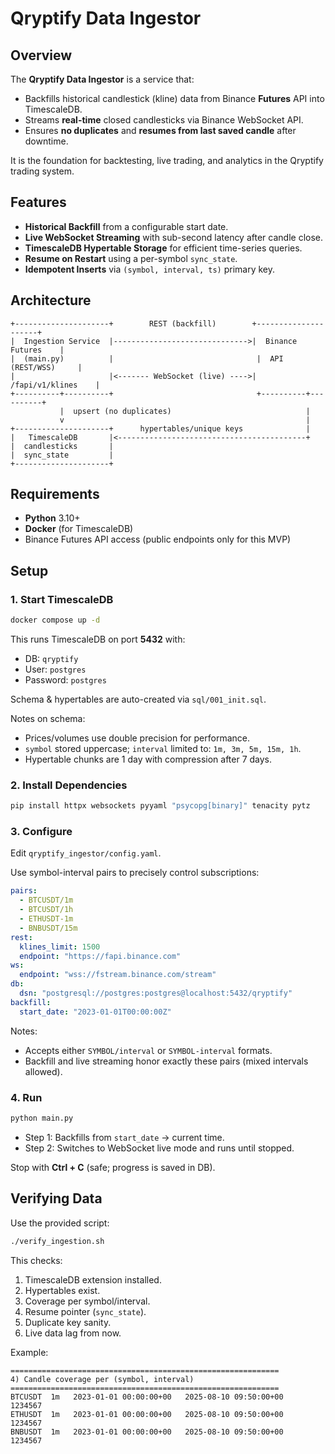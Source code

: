 # Qryptify Data Ingestor

## Overview

The **Qryptify Data Ingestor** is a service that:

- Backfills historical candlestick (kline) data from Binance **Futures** API into TimescaleDB.
- Streams **real-time** closed candlesticks via Binance WebSocket API.
- Ensures **no duplicates** and **resumes from last saved candle** after downtime.

It is the foundation for backtesting, live trading, and analytics in the Qryptify trading system.

## Features

- **Historical Backfill** from a configurable start date.
- **Live WebSocket Streaming** with sub-second latency after candle close.
- **TimescaleDB Hypertable Storage** for efficient time-series queries.
- **Resume on Restart** using a per-symbol `sync_state`.
- **Idempotent Inserts** via `(symbol, interval, ts)` primary key.

## Architecture

```text
+---------------------+        REST (backfill)        +---------------------+
|  Ingestion Service  |------------------------------>|  Binance Futures    |
|  (main.py)          |                                |  API (REST/WSS)     |
|                     |<------- WebSocket (live) ---->|  /fapi/v1/klines    |
+----------+----------+                                +----------+----------+
           |  upsert (no duplicates)                              |
           v                                                      |
+---------------------+      hypertables/unique keys              |
|   TimescaleDB       |<------------------------------------------+
|  candlesticks       |
|  sync_state         |
+---------------------+
```

## Requirements

- **Python** 3.10+
- **Docker** (for TimescaleDB)
- Binance Futures API access (public endpoints only for this MVP)

## Setup

### 1. Start TimescaleDB

```bash
docker compose up -d
```

This runs TimescaleDB on port **5432** with:

- DB: `qryptify`
- User: `postgres`
- Password: `postgres`

Schema & hypertables are auto-created via `sql/001_init.sql`.

Notes on schema:

- Prices/volumes use double precision for performance.
- `symbol` stored uppercase; `interval` limited to: `1m, 3m, 5m, 15m, 1h`.
- Hypertable chunks are 1 day with compression after 7 days.

### 2. Install Dependencies

```bash
pip install httpx websockets pyyaml "psycopg[binary]" tenacity pytz
```

### 3. Configure

Edit `qryptify_ingestor/config.yaml`.

Use symbol-interval pairs to precisely control subscriptions:

```yaml
pairs:
  - BTCUSDT/1m
  - BTCUSDT/1h
  - ETHUSDT-1m
  - BNBUSDT/15m
rest:
  klines_limit: 1500
  endpoint: "https://fapi.binance.com"
ws:
  endpoint: "wss://fstream.binance.com/stream"
db:
  dsn: "postgresql://postgres:postgres@localhost:5432/qryptify"
backfill:
  start_date: "2023-01-01T00:00:00Z"
```

Notes:

- Accepts either `SYMBOL/interval` or `SYMBOL-interval` formats.
- Backfill and live streaming honor exactly these pairs (mixed intervals allowed).

### 4. Run

```bash
python main.py
```

- Step 1: Backfills from `start_date` → current time.
- Step 2: Switches to WebSocket live mode and runs until stopped.

Stop with **Ctrl + C** (safe; progress is saved in DB).

## Verifying Data

Use the provided script:

```bash
./verify_ingestion.sh
```

This checks:

1. TimescaleDB extension installed.
2. Hypertables exist.
3. Coverage per symbol/interval.
4. Resume pointer (`sync_state`).
5. Duplicate key sanity.
6. Live data lag from now.

Example:

```text
============================================================
4) Candle coverage per (symbol, interval)
============================================================
BTCUSDT  1m   2023-01-01 00:00:00+00   2025-08-10 09:50:00+00   1234567
ETHUSDT  1m   2023-01-01 00:00:00+00   2025-08-10 09:50:00+00   1234567
BNBUSDT  1m   2023-01-01 00:00:00+00   2025-08-10 09:50:00+00   1234567
```
